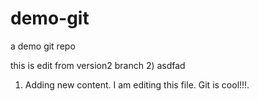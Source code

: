 # demo-git
a demo git repo

this is edit from version2  branch
2) asdfad

1) Adding new content. I am editing this file.  Git is cool!!!.
